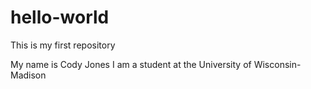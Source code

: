 # hello-world
This is my first repository

My name is Cody Jones
I am a student at the University of Wisconsin-Madison



